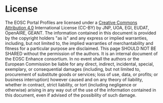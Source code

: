 # License
The EOSC Portal Profiles are licensed under a [Creative Commons Attribution 4.0](http://creativecommons.org/licenses/by/4.0/) International License (CC-BY)  by JNP, UOA, EGI, EUDAT, OpenAIRE, GEANT. The information contained in this document is provided by the copyright holders "as is" and any express or implied warranties, including, but not limited to, the implied warranties of merchantability and fitness for a particular purpose are disclaimed. This page SHOULD NOT BE SHARED without the permission of the authors. It is an internal document of the EOSC Enhance consortium. In no event shall the authors or the European Commission be liable for any direct, indirect, incidental, special, exemplary, or consequential damages (including, but not limited to, procurement of substitute goods or services; loss of use, data, or profits; or business interruption) however caused and on any theory of liability, whether in contract, strict liability, or tort (including negligence or otherwise) arising in any way out of the use of the information contained in this document, even if advised of the possibility of such damage.